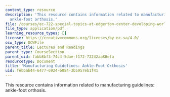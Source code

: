 ```yaml
---
content_type: resource
description: 'This resource contains information related to manufacturing guidelines:
  ankle-foot orthosis.'
file: /courses/ec-722-special-topics-at-edgerton-center-developing-world-prosthetics-spring-2010/febbab4464776924b0843b5957eb1f41_MITEC_722S10_ICRC_anklefoo.pdf
file_type: application/pdf
learning_resource_types: []
license: https://creativecommons.org/licenses/by-nc-sa/4.0/
ocw_type: OCWFile
parent_title: Lectures and Readings
parent_type: CourseSection
parent_uid: fabb8bf3-74c4-5dae-f172-72242aa80efa
resourcetype: Document
title: 'Manufacturing Guidelines: Ankle-Foot Orthosis'
uid: febbab44-6477-6924-b084-3b5957eb1f41
---
```

This resource contains information related to manufacturing guidelines: ankle-foot orthosis.